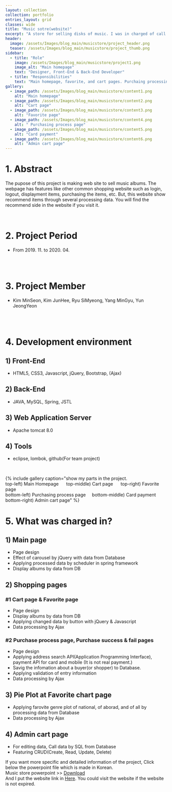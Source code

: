 ```yaml
---
layout: collection
collection: portfolio
entries_layout: grid
classes: wide
title: "Music sotre(website)"
excerpt: "A store for selling disks of music. I was in charged of call the records(disk) from Database and dealt with data from Database in case that shopper purchases records."
header:
  image: /assets/Images/blog_main/musicstore/project_header.png
  teaser: /assets/Images/blog_main/musicstore/project_thumb.png
sidebar:
  - title: "Role"
    image: /assets/Images/blog_main/musicstore/project1.png
    image_alt: "Main homepage"
    text: "Designer, Front-End & Back-End Developer"
  - title: "Responsibilities"
    text: "Main homepage, favorite, and cart pages. Purchaing processing, Plot favorite genre after data in DB"
gallery:
  - image_path: /assets/Images/blog_main/musicstore/content1.png
    alt: "Main homepage"
  - image_path: /assets/Images/blog_main/musicstore/content2.png
    alt: "Cart page"
  - image_path: /assets/Images/blog_main/musicstore/content3.png
    alt: "Favorite page"
  - image_path: /assets/Images/blog_main/musicstore/content4.png
    alt: " Purchasing process page"
  - image_path: /assets/Images/blog_main/musicstore/content5.png
    alt: "Card payment"
  - image_path: /assets/Images/blog_main/musicstore/content6.png
    alt: "Admin cart page"
---
```


# 1. Abstract
The pupose of this project is making web site to sell music albums. The webpage has features like other common shopping website such as login, logout, displayment items, purchasing the items, etc. But, this website show recommend items through several processing data. You will find the recommend side in the website if you visit it.

<br>

# 2. Project Period

- From 2019. 11. to 2020. 04.

<br><br>

# 3. Project Member

- Kim MinSeon, Kim JunHee, Ryu SiMyeong, Yang MinGyu, Yun JeongYeon

<br><br>

# 4. Development environment

## 1) Front-End

- HTML5, CSS3, Javascript, jQuery, Bootstrap, (Ajax)

## 2) Back-End

- JAVA, MySQL, Spring, JSTL

## 3) Web Application Server

- Apache tomcat 8.0

## 4) Tools

- eclipse, lombok, github(For team project)

<br>



{% include gallery caption="show my parts in the project.<br> top-left) Main Homepage &nbsp;&nbsp;&nbsp;&nbsp; top-middle) Cart page &nbsp;&nbsp;&nbsp;&nbsp; top-right) Favorite page<br>bottom-left) Purchasing process page&nbsp;&nbsp;&nbsp;&nbsp; bottom-middle) Card payment &nbsp;&nbsp;&nbsp;&nbsp; bottom-right) Admin cart page" %}



# 5. What was charged in?

## 1) Main page

- Page design
- Effect of carousel by jQuery with data from Database
- Applying processed data by scheduler in spring framework
- Display albums by data from DB

## 2) Shopping pages

### #1 Cart page & Favorite page

- Page design
- Display albums by data from DB
- Applying changed data by button with jQuery & Javascript
- Data processing by Ajax


### #2 Purchase process page, Purchase success & fail pages

- Page design
- Applying address search API(Application Programming Interface), payment API for card and mobile (It is not real payment.)
- Savig the infomation about a buyer(or shopper) to Database.
- Applying validation of entry information
- Data processing by Ajax

## 3) Pie Plot at Favorite chart page

- Applying farovite genre plot of national, of aborad, and of all by processing data from Database
- Data processing by Ajax

## 4) Admin cart page

- For editing data, Call data by SQL from Database
- Featuring CRUD(Create, Read, Update, Delete)

If you want more specific and detailed information of the project, Click below the powerpoint file which is made in Korean.
<br>
Music store powerpoint >> [Download](/assets/download/blog/portfolio/musicstore/musicstore.pptx)
<br>
And I put the website link in [Here](http://itproject.ezenac.co.kr/musicstore/). You could visit the website if the website is not expired.
